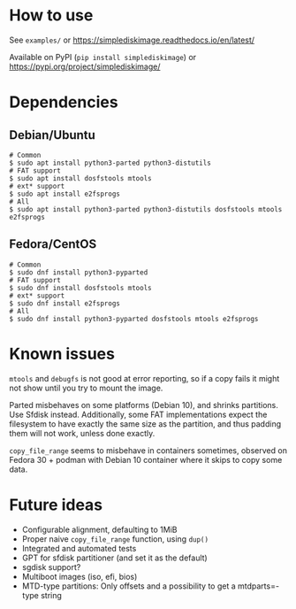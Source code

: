 How to use
==========
See `examples/` or https://simplediskimage.readthedocs.io/en/latest/

Available on PyPI (`pip install simplediskimage`) or
https://pypi.org/project/simplediskimage/

Dependencies
============

Debian/Ubuntu
-------------
```
# Common
$ sudo apt install python3-parted python3-distutils
# FAT support
$ sudo apt install dosfstools mtools
# ext* support
$ sudo apt install e2fsprogs
# All
$ sudo apt install python3-parted python3-distutils dosfstools mtools e2fsprogs
```

Fedora/CentOS
-------------
```
# Common
$ sudo dnf install python3-pyparted
# FAT support
$ sudo dnf install dosfstools mtools
# ext* support
$ sudo dnf install e2fsprogs
# All
$ sudo dnf install python3-pyparted dosfstools mtools e2fsprogs
```


Known issues
============
`mtools` and `debugfs` is not good at error reporting, so if a copy fails it
might not show until you try to mount the image.

Parted misbehaves on some platforms (Debian 10), and shrinks partitions. Use
Sfdisk instead. Additionally, some FAT implementations expect the filesystem
to have exactly the same size as the partition, and thus padding them will not
work, unless done exactly.

`copy_file_range` seems to misbehave in containers sometimes, observed on
Fedora 30 + podman with Debian 10 container where it skips to copy some data.

Future ideas
============
- Configurable alignment, defaulting to 1MiB
- Proper naive `copy_file_range` function, using `dup()`
- Integrated and automated tests
- GPT for sfdisk partitioner (and set it as the default)
- sgdisk support?
- Multiboot images (iso, efi, bios)
- MTD-type partitions: Only offsets and a possibility to get a mtdparts=-type
  string
